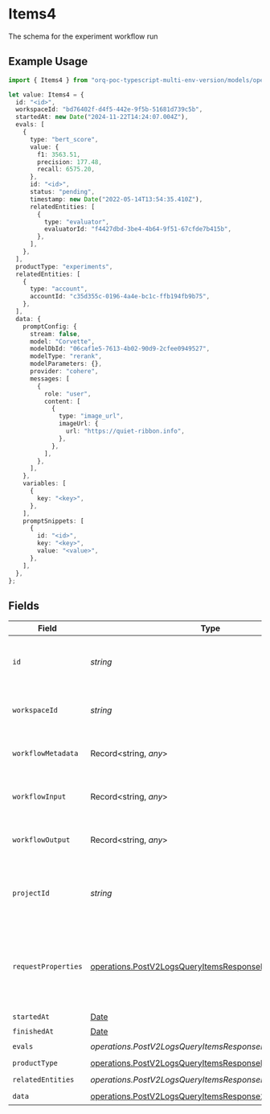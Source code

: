 # Items4

The schema for the experiment workflow run

## Example Usage

```typescript
import { Items4 } from "orq-poc-typescript-multi-env-version/models/operations";

let value: Items4 = {
  id: "<id>",
  workspaceId: "bd76402f-d4f5-442e-9f5b-51681d739c5b",
  startedAt: new Date("2024-11-22T14:24:07.004Z"),
  evals: [
    {
      type: "bert_score",
      value: {
        f1: 3563.51,
        precision: 177.48,
        recall: 6575.20,
      },
      id: "<id>",
      status: "pending",
      timestamp: new Date("2022-05-14T13:54:35.410Z"),
      relatedEntities: [
        {
          type: "evaluator",
          evaluatorId: "f4427dbd-3be4-4b64-9f51-67cfde7b415b",
        },
      ],
    },
  ],
  productType: "experiments",
  relatedEntities: [
    {
      type: "account",
      accountId: "c35d355c-0196-4a4e-bc1c-ffb194fb9b75",
    },
  ],
  data: {
    promptConfig: {
      stream: false,
      model: "Corvette",
      modelDbId: "06caf1e5-7613-4b02-90d9-2cfee0949527",
      modelType: "rerank",
      modelParameters: {},
      provider: "cohere",
      messages: [
        {
          role: "user",
          content: [
            {
              type: "image_url",
              imageUrl: {
                url: "https://quiet-ribbon.info",
              },
            },
          ],
        },
      ],
    },
    variables: [
      {
        key: "<key>",
      },
    ],
    promptSnippets: [
      {
        id: "<id>",
        key: "<key>",
        value: "<value>",
      },
    ],
  },
};
```

## Fields

| Field                                                                                                                                | Type                                                                                                                                 | Required                                                                                                                             | Description                                                                                                                          |
| ------------------------------------------------------------------------------------------------------------------------------------ | ------------------------------------------------------------------------------------------------------------------------------------ | ------------------------------------------------------------------------------------------------------------------------------------ | ------------------------------------------------------------------------------------------------------------------------------------ |
| `id`                                                                                                                                 | *string*                                                                                                                             | :heavy_check_mark:                                                                                                                   | The unique identifier for the workflow run                                                                                           |
| `workspaceId`                                                                                                                        | *string*                                                                                                                             | :heavy_check_mark:                                                                                                                   | The unique identifier for the workspace                                                                                              |
| `workflowMetadata`                                                                                                                   | Record<string, *any*>                                                                                                                | :heavy_minus_sign:                                                                                                                   | Metadata for the workflow run                                                                                                        |
| `workflowInput`                                                                                                                      | Record<string, *any*>                                                                                                                | :heavy_minus_sign:                                                                                                                   | Input for the workflow run                                                                                                           |
| `workflowOutput`                                                                                                                     | Record<string, *any*>                                                                                                                | :heavy_minus_sign:                                                                                                                   | Output for the workflow run                                                                                                          |
| `projectId`                                                                                                                          | *string*                                                                                                                             | :heavy_minus_sign:                                                                                                                   | The optional project_id for the entity of the event                                                                                  |
| `requestProperties`                                                                                                                  | [operations.PostV2LogsQueryItemsResponseRequestProperties](../../models/operations/postv2logsqueryitemsresponserequestproperties.md) | :heavy_minus_sign:                                                                                                                   | An optional field that is filled if the workflow was triggered by an HTTP request                                                    |
| `startedAt`                                                                                                                          | [Date](https://developer.mozilla.org/en-US/docs/Web/JavaScript/Reference/Global_Objects/Date)                                        | :heavy_check_mark:                                                                                                                   | N/A                                                                                                                                  |
| `finishedAt`                                                                                                                         | [Date](https://developer.mozilla.org/en-US/docs/Web/JavaScript/Reference/Global_Objects/Date)                                        | :heavy_minus_sign:                                                                                                                   | N/A                                                                                                                                  |
| `evals`                                                                                                                              | *operations.PostV2LogsQueryItemsResponseEvals*[]                                                                                     | :heavy_check_mark:                                                                                                                   | N/A                                                                                                                                  |
| `productType`                                                                                                                        | [operations.PostV2LogsQueryItemsResponseProductType](../../models/operations/postv2logsqueryitemsresponseproducttype.md)             | :heavy_check_mark:                                                                                                                   | N/A                                                                                                                                  |
| `relatedEntities`                                                                                                                    | *operations.PostV2LogsQueryItemsResponseRelatedEntities*[]                                                                           | :heavy_check_mark:                                                                                                                   | N/A                                                                                                                                  |
| `data`                                                                                                                               | [operations.PostV2LogsQueryItemsResponse200Data](../../models/operations/postv2logsqueryitemsresponse200data.md)                     | :heavy_check_mark:                                                                                                                   | N/A                                                                                                                                  |